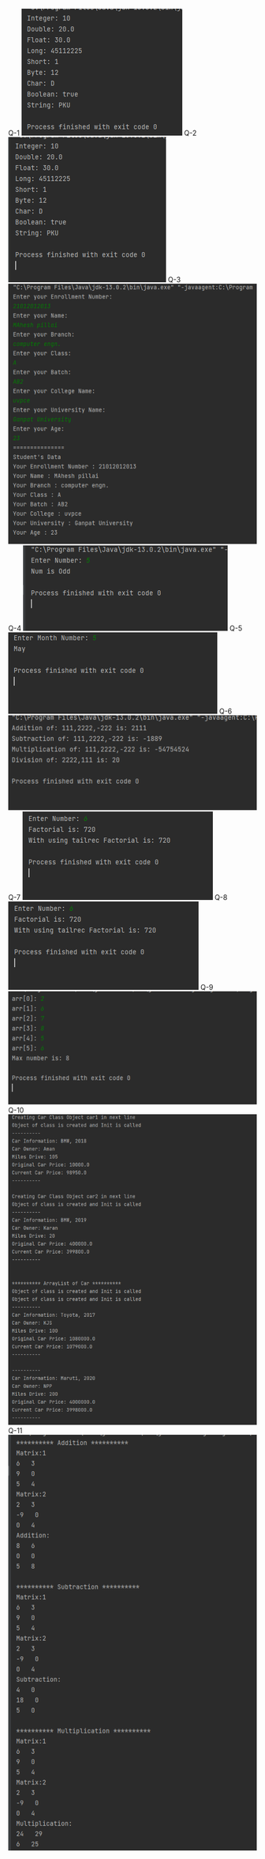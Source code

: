 Q-1
![output-1](src/main/kotlin/images/output-1.png?raw=true"output-1")
Q-2
![output-2](src/main/kotlin/images/output-2.png?raw=true"output-2")
Q-3
![output3](src/main/kotlin/images/output-3.png?raw=true"output-3")
Q-4
![output-4](src/main/kotlin/images/output=4.png?raw=true"output-4")
Q-5
![output-5](src/main/kotlin/images/output-5.png?raw=true"output-5")
Q-6
![output-6](src/main/kotlin/images/output-6.png?raw=true="output-6")
Q-7
![output-7](src/main/kotlin/images/output-7.png?raw=true="output-7")
Q-8![output-8](src/main/kotlin/images/output-7.png?raw=true"ouput-8")
Q-9
![output-9](src/main/kotlin/images/output-9.png?raw=true"output-9")
Q-10
![output-10](src/main/kotlin/images/output-10.png?raw=true"Output-10")
Q-11 
![output-11](src/main/kotlin/images/output-11.png?true"Output-11")

